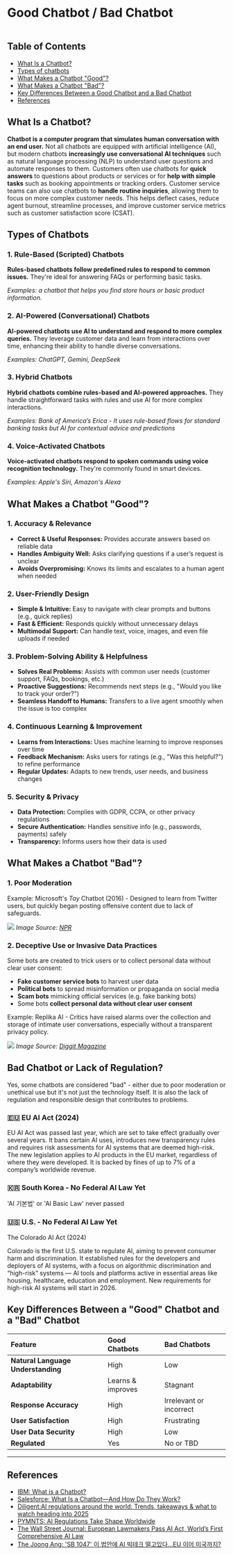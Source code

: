 # Good Chatbot / Bad Chatbot

![]()


## Table of Contents

- [What Is a Chatbot?](#what-is-a-chatbot)
- [Types of chatbots](#types-of-chatbots)
- [What Makes a Chatbot "Good"?](#what-makes-a-good-chatbot)
- [What Makes a Chatbot "Bad"?](#what-makes-a-chatbot-bad)
- [Key Differences Between a Good Chatbot and a Bad Chatbot](#key-differences-between-a-good-chatbot-and-a-bad-chatbot)
- [References](#references)

## What Is a Chatbot?

**Chatbot is a computer program that simulates human conversation with an end user.** Not all chatbots are equipped with artificial intelligence (AI), but modern chatbots **increasingly use conversational AI techniques** such as natural language processing (NLP) to understand user questions and automate responses to them. Customers often use chatbots for **quick answers** to questions about products or services or for **help with simple tasks** such as booking appointments or tracking orders. Customer service teams can also use chatbots to **handle routine inquiries**, allowing them to focus on more complex customer needs. This helps deflect cases, reduce agent burnout, streamline processes, and improve customer service metrics such as customer satisfaction score (CSAT).

## Types of Chatbots

### 1. Rule-Based (Scripted) Chatbots

**Rules-based chatbots follow predefined rules to respond to common issues.** They're ideal for answering FAQs or performing basic tasks.

*Examples: a chatbot that helps you find store hours or basic product information.*

### 2. AI-Powered (Conversational) Chatbots

**AI-powered chatbots use AI to understand and respond to more complex queries.** They leverage customer data and learn from interactions over time, enhancing their ability to handle diverse conversations.

*Examples: ChatGPT, Gemini, DeepSeek*

### 3. Hybrid Chatbots

**Hybrid chatbots combine rules-based and AI-powered approaches.** They handle straightforward tasks with rules and use AI for more complex interactions.

*Examples: Bank of America’s *Erica* - It uses rule-based flows for standard banking tasks but AI for contextual advice and predictions*

### 4. Voice-Activated Chatbots

**Voice-activated chatbots respond to spoken commands using voice recognition technology.** They're commonly found in smart devices. 

*Examples: Apple's Siri, Amazon's Alexa*


## What Makes a Chatbot "Good"?

### 1. Accuracy & Relevance

- **Correct & Useful Responses:** Provides accurate answers based on reliable data
- **Handles Ambiguity Well:** Asks clarifying questions if a user’s request is unclear
- **Avoids Overpromising:** Knows its limits and escalates to a human agent when needed

### 2. User-Friendly Design

- **Simple & Intuitive:** Easy to navigate with clear prompts and buttons (e.g., quick replies)
- **Fast & Efficient:** Responds quickly without unnecessary delays
- **Multimodal Support:** Can handle text, voice, images, and even file uploads if needed

### 3. Problem-Solving Ability & Helpfulness

- **Solves Real Problems:** Assists with common user needs (customer support, FAQs, bookings, etc.)
- **Proactive Suggestions:** Recommends next steps (e.g., "Would you like to track your order?")
- **Seamless Handoff to Humans:** Transfers to a live agent smoothly when the issue is too complex

### 4. Continuous Learning & Improvement

- **Learns from Interactions:** Uses machine learning to improve responses over time
- **Feedback Mechanism:** Asks users for ratings (e.g., "Was this helpful?") to refine performance
- **Regular Updates:** Adapts to new trends, user needs, and business changes

### 5. Security & Privacy

- **Data Protection:** Complies with GDPR, CCPA, or other privacy regulations
- **Secure Authentication:** Handles sensitive info (e.g., passwords, payments) safely
- **Transparency:** Informs users how their data is used

## What Makes a Chatbot "Bad"?

### 1. Poor Moderation
Example: Microsoft's *Tay* Chatbot (2016) - Designed to learn from Twitter users, but quickly began posting offensive content due to lack of safeguards.


![](https://media.npr.org/assets/img/2016/03/24/screen-shot-2016-03-24-at-10.48.22-1-_custom-f645238c4dc5351759f4756014fd18efd6e61124.png?s=1100&c=50&f=png)
*Image Source: [NPR](https://media.npr.org/assets/img/2016/03/24/screen-shot-2016-03-24-at-10.48.22-1-_custom-f645238c4dc5351759f4756014fd18efd6e61124.png?s=1100&c=50&f=png)*


### 2. Deceptive Use or Invasive Data Practices
Some bots are created to trick users or to collect personal data without clear user consent:

- **Fake customer service bots** to harvest user data
- **Political bots** to spread misinformation or propaganda on social media
- **Scam bots** mimicking official services (e.g. fake banking bots)
- Some bots **collect personal data without clear user consent**

Example: Replika AI - Critics have raised alarms over the collection and storage of intimate user conversations, especially without a transparent privacy policy.

![](https://www.diggitmagazine.com/sites/default/files/styles/content_image_fixed_md/public/597aa70db2ea019f3e4d67e9f63dfa13_fgraphic%2520%25281%2529.png.webp?itok=LKY2m8Ux)
*Image Source: [Diggit Magazine](https://www.diggitmagazine.com/sites/default/files/styles/content_image_fixed_md/public/597aa70db2ea019f3e4d67e9f63dfa13_fgraphic%2520%25281%2529.png.webp?itok=LKY2m8Ux)*


## Bad Chatbot or Lack of Regulation? 
Yes, some chatbots are considered "bad" - either due to poor moderation or unethical use but it's not just the technology itself. It is also the lack of regulation and responsible design that contributes to problems. 

### 🇪🇺 EU AI Act (2024)

EU AI Act was passed last year, which are set to take effect gradually over several years. It bans certain AI uses, introduces new transparency rules and requires risk assessments for AI systems that are deemed high-risk. The new legislation applies to AI products in the EU market, regardless of where they were developed. It is backed by fines of up to 7% of a company’s worldwide revenue.

### 🇰🇷 South Korea - No Federal AI Law Yet

'AI 기본법' or 'AI Basic Law' never passed

### 🇺🇸 U.S. - No Federal AI Law Yet

The Colorado AI Act (2024)

Colorado is the first U.S. state to regulate AI, aiming to prevent consumer harm and discrimination. It established rules for the developers and deployers of AI systems, with a focus on algorithmic discrimination and “high-risk” systems — AI tools and platforms active in essential areas like housing, healthcare, education and employment. New requirements for high-risk AI systems will start in 2026.


## Key Differences Between a "Good" Chatbot and a "Bad" Chatbot

|Feature|Good Chatbots|Bad Chatbots|
|:------|:------------|:-----------|
|**Natural Language Understanding**|High|Low|
|**Adaptability**|Learns & improves|Stagnant|
|**Response Accuracy**|High|Irrelevant or incorrect|
|**User Satisfaction**|High|Frustrating|
|**User Data Security**|High|Low|
|**Regulated**|Yes|No or TBD|

---

## References

- [IBM: What is a Chatbot?](https://www.ibm.com/think/topics/chatbots)
- [Salesforce: What Is a Chatbot—And How Do They Work?](https://www.salesforce.com/agentforce/chatbot/)
- [Diligent:AI regulations around the world: Trends, takeaways & what to watch heading into 2025](https://www.diligent.com/resources/guides/ai-regulations-around-the-world)
- [PYMNTS: AI Regulations Take Shape Worldwide](https://www.pymnts.com/artificial-intelligence-2/2024/ai-regulations-take-shape-worldwide/#:~:text=New%20artificial%20intelligence%20(AI)%20regulations,information%20for%20security%20and%20fairness.)
- [The Wall Street Journal: European Lawmakers Pass AI Act, World’s First Comprehensive AI Law](https://www.wsj.com/tech/ai/ai-act-passes-european-union-law-regulation-e04ec251)
- [The Joong Ang: 'SB 1047' 이 법안에 AI 빅테크 떨고있다…EU 이어 미국까지?](https://www.joongang.co.kr/article/25274259)








